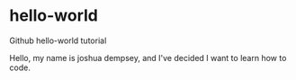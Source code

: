 # hello-world
Github hello-world tutorial

Hello, my name is joshua dempsey, and I've decided I want to learn how to code.
